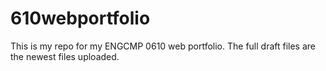 # 610webportfolio
This is my repo for my ENGCMP 0610 web portfolio. The full draft files are the newest files uploaded.
